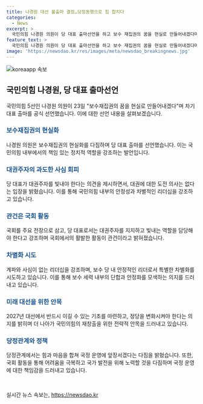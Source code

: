 ```yaml
---
title: 나경원 대선 불출마 결정…당정동행으로 힘 합치다
categories:
  - News
excerpt: >
  국민의힘 나경원 의원이 당 대표 출마선언을 하고 보수 재집권의 꿈을 현실로 만들어내겠다며 한동훈 전 비대위원장을 겨냥했다. 대권 주자가 아닌 대표는 대선주자를 빛나게 해야하며, 계파 없이 대표 직무를 수행할 것이라 강조했다. 또한, 국회를 중심으로 국정을 이끌어 나갈 것을 강조하며, 윤석열 정부 성공과 국민의힘의 정권 재창출을 위해 헌신하겠다고 밝혔다.
feature_text: >
  국민의힘 나경원 의원이 당 대표 출마선언을 하고 보수 재집권의 꿈을 현실로 만들어내겠다며 한동훈 전 비대위원장을 겨냥했다. 대권 주자가 아닌 대표는 대선주자를 빛나게 해야하며, 계파 없이 대표 직무를 수행할 것이라 강조했다. 또한, 국회를 중심으로 국정을 이끌어 나갈 것을 강조하며, 윤석열 정부 성공과 국민의힘의 정권 재창출을 위해 헌신하겠다고 밝혔다.
image: 'https://newsdao.kr/res/images/meta/newsdao_breakingnews.jpg'
---
```


<p><img src="https://newsdao.kr/res/images/meta/newsdao_breakingnews.jpg" alt="koreaapp 속보" /></p>

<h2 data-ke-size="size26">국민의힘 나경원, 당 대표 출마선언</h2>

<p data-ke-size="size16">국민의힘 5선인 나경원 의원이 23일 "보수재집권의 꿈을 현실로 만들어내겠다"며 차기 대표 출마를 공식 선언했습니다. 이에 대한 선언 내용을 살펴보겠습니다.</p>

<h3><b><span style="color: #1a5490;">보수재집권의 현실화</span></b></h3>

<p data-ke-size="size16">나경원 의원은 보수재집권의 현실화를 다짐하며 당 대표 출마를 선언했습니다. 이는 국민의힘 내부에서의 책임 있는 정치적 역할을 강조하는 발언입니다.</p>

<h3><b><span style="color: #1a5490;">대권주자의 과도한 사심 회피</span></b></h3>

<p data-ke-size="size16">당 대표가 대권주자를 빛내야 한다는 의견을 제시하면서, 대권에 대한 도전 의사는 없다는 입장을 밝혔습니다. 이를 통해 국민의힘 내부의 안정성과 차별적인 리더십을 강조하고 있습니다.</p>

<h3><b><span style="color: #1a5490;">관건은 국회 활동</span></b></h3>

<p data-ke-size="size16">국회를 주요 전장으로 삼고, 당 대표로서는 대권주자를 지지하고 빛내는 역할을 담당해야 한다고 강조하며 국회에서의 활발한 활동이 관건이라고 밝혀졌습니다.</p>

<h3><b><span style="color: #1a5490;">차별화 시도</span></b></h3>

<p data-ke-size="size16">계파와 사심이 없는 리더십을 강조하며, 보수 당 내 안정적인 리더로서 특별한 차별화를 시도하고 있습니다. 이를 통해 보수 세력 내부의 단합과 안정화를 모색하는 의지를 드러내고 있습니다.</p>

<h3><b><span style="color: #1a5490;">미래 대선을 위한 안목</span></b></h3>

<p data-ke-size="size16">2027년 대선에서 반드시 이길 수 있는 기초를 마련하고, 정당을 변화시켜야 한다는 의지를 밝히며 더 나아가 국민의힘의 재창출을 위한 전략적 안목을 드러내고 있습니다.</p>

<h3><b><span style="color: #1a5490;">당정관계와 정책</span></b></h3>

<p data-ke-size="size16">당정관계에서는 힘과 마음을 합쳐 국정 운영에 앞장서겠다는 다짐을 밝혔습니다. 또한, 국회 활동을 통해 어려움을 극복하고 국가 발전을 위해 노력할 것을 다짐하며 국정 운영에 대한 책임감을 드러내고 있습니다.</p>

<p data-ke-size="size16">&nbsp;</p>
실시간 뉴스 속보는, <a href="https://newsdao.kr" rel="dofollow">https://newsdao.kr</a>


